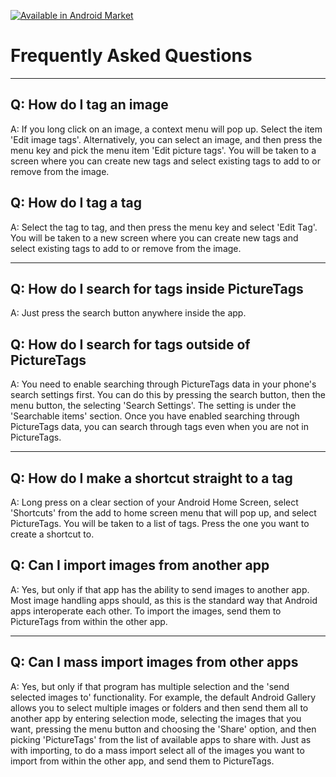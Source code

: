 
<a href="http://market.android.com/details?id=net.flaviusb.picturetags" class="cntrlol"><img src="http://www.android.com/images/brand/60_avail_market_logo2.png" alt="Available in Android Market" /></a>


Frequently Asked Questions
==========================

---

<div class="clear"></div>

<section class="lbox">

Q: How do I tag an image
------------------------

A: If you long click on an image, a context menu will pop up. Select the item 'Edit image tags'. Alternatively, you can select an image, and then press the menu key and pick the menu item 'Edit picture tags'. You will be taken to a screen where you can create new tags and select existing tags to add to or remove from the image.

</section>

<section class="rbox">

Q: How do I tag a tag
---------------------

A: Select the tag to tag, and then press the menu key and select 'Edit Tag'. You will be taken to a new screen where you can create new tags and select existing tags to add to or remove from the image.

</section>

<div class="clear"></div>

---

<div class="clear"></div>

<section class="lbox">

Q: How do I search for tags inside PictureTags
----------------------------------------------

A: Just press the search button anywhere inside the app.

</section>

<section class="rbox">

Q: How do I search for tags outside of PictureTags
--------------------------------------------------

A: You need to enable searching through PictureTags data in your phone's search settings first. You can do this by pressing the search button, then the menu button, the selecting 'Search Settings'. The setting is under the 'Searchable items' section. Once you have enabled searching through PictureTags data, you can search through tags even when you are not in PictureTags.

</section>

<div class="clear"></div>

---

<div class="clear"></div>

<section class="lbox">

Q: How do I make a shortcut straight to a tag
---------------------------------------------

A: Long press on a clear section of your Android Home Screen, select 'Shortcuts' from the add to home screen menu that will pop up, and select PictureTags. You will be taken to a list of tags. Press the one you want to create a shortcut to.

</section>

<section class="rbox">

Q: Can I import images from another app
----------------------------------------

A: Yes, but only if that app has the ability to send images to another app. Most image handling apps should, as this is the standard way that Android apps interoperate each other. To import the images, send them to PictureTags from within the other app.

</section>

<div class="clear"></div>

---

<div class="clear"></div>

<section class="lbox">

Q: Can I mass import images from other apps
-------------------------------------------

A: Yes, but only if that program has multiple selection and the 'send selected images to' functionality. For example, the default Android Gallery allows you to select multiple images or folders and then send them all to another app by entering selection mode, selecting the images that you want, pressing the menu button and choosing the 'Share' option, and then picking 'PictureTags' from the list of available apps to share with. Just as with importing, to do a mass import select all of the images you want to import from within the other app, and send them to PictureTags.

</section>

